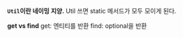 **`Util`이란 네이밍 지양.**
Util 쓰면 static 메서드가 모두 모이게 된다.

**get vs find**
get: 엔티티를 반환
find: optional을 반환